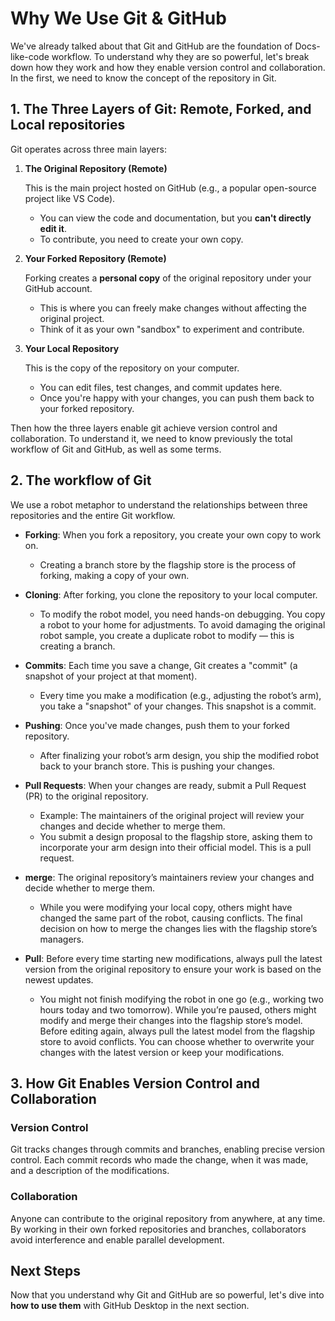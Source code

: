 # Why We Use Git & GitHub

We've already talked about that Git and GitHub are the foundation of Docs-like-code workflow. To understand why they are so powerful, let's break down how they work and how they enable version control and collaboration. In the first, we need to know the concept of the repository in Git.

## 1. The Three Layers of Git: Remote, Forked, and Local repositories

Git operates across three main layers:

1. **The Original Repository (Remote)**

    This is the main project hosted on GitHub (e.g., a popular open-source project like VS Code).

    - You can view the code and documentation, but you **can't directly edit it**.
    - To contribute, you need to create your own copy.

2. **Your Forked Repository (Remote)**

    Forking creates a **personal copy** of the original repository under your GitHub account.

    - This is where you can freely make changes without affecting the original project.
    - Think of it as your own "sandbox" to experiment and contribute.

3. **Your Local Repository**

    This is the copy of the repository on your computer.

    - You can edit files, test changes, and commit updates here.
    - Once you're happy with your changes, you can push them back to your forked repository.

Then how the three layers enable git achieve version control and collaboration. To understand it, we need to know previously the total workflow of Git and GitHub, as well as some terms.

## 2. The workflow of Git

We use a robot metaphor to understand the relationships between three repositories and the entire Git workflow.

- **Forking**: When you fork a repository, you create your own copy to work on.
  - Creating a branch store by the flagship store is the process of forking, making a copy of your own.

- **Cloning**: After forking, you clone the repository to your local computer.
  - To modify the robot model, you need hands-on debugging. You copy a robot to your home for adjustments. To avoid damaging the original robot sample, you create a duplicate robot to modify — this is creating a branch.

- **Commits**: Each time you save a change, Git creates a "commit" (a snapshot of your project at that moment).
  - Every time you make a modification (e.g., adjusting the robot’s arm), you take a "snapshot" of your changes. This snapshot is a commit.

- **Pushing**: Once you've made changes, push them to your forked repository.
  - After finalizing your robot’s arm design, you ship the modified robot back to your branch store. This is pushing your changes.

- **Pull Requests**: When your changes are ready, submit a Pull Request (PR) to the original repository.
  - Example: The maintainers of the original project will review your changes and decide whether to merge them.
  - You submit a design proposal to the flagship store, asking them to incorporate your arm design into their official model. This is a pull request.

- **merge**: The original repository’s maintainers review your changes and decide whether to merge them.
  - While you were modifying your local copy, others might have changed the same part of the robot, causing conflicts. The final decision on how to merge the changes lies with the flagship store’s managers.

- **Pull**: Before every time starting new modifications, always pull the latest version from the original repository to ensure your work is based on the newest updates.
  - You might not finish modifying the robot in one go (e.g., working two hours today and two tomorrow). While you’re paused, others might modify and merge their changes into the flagship store’s model. Before editing again, always pull the latest model from the flagship store to avoid conflicts. You can choose whether to overwrite your changes with the latest version or keep your modifications.

## 3. How Git Enables Version Control and Collaboration

### Version Control

Git tracks changes through commits and branches, enabling precise version control. Each commit records who made the change, when it was made, and a description of the modifications.

### Collaboration

Anyone can contribute to the original repository from anywhere, at any time. By working in their own forked repositories and branches, collaborators avoid interference and enable parallel development.

## Next Steps

Now that you understand why Git and GitHub are so powerful, let's dive into **how to use them** with GitHub Desktop in the next section.
